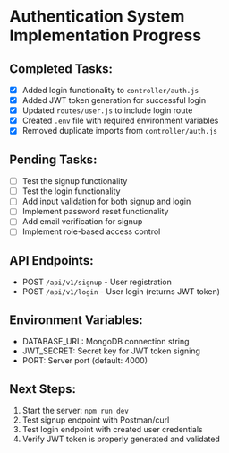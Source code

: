 # Authentication System Implementation Progress

## Completed Tasks:
- [x] Added login functionality to `controller/auth.js`
- [x] Added JWT token generation for successful login
- [x] Updated `routes/user.js` to include login route
- [x] Created `.env` file with required environment variables
- [x] Removed duplicate imports from `controller/auth.js`

## Pending Tasks:
- [ ] Test the signup functionality
- [ ] Test the login functionality
- [ ] Add input validation for both signup and login
- [ ] Implement password reset functionality
- [ ] Add email verification for signup
- [ ] Implement role-based access control

## API Endpoints:
- POST `/api/v1/signup` - User registration
- POST `/api/v1/login` - User login (returns JWT token)

## Environment Variables:
- DATABASE_URL: MongoDB connection string
- JWT_SECRET: Secret key for JWT token signing
- PORT: Server port (default: 4000)

## Next Steps:
1. Start the server: `npm run dev`
2. Test signup endpoint with Postman/curl
3. Test login endpoint with created user credentials
4. Verify JWT token is properly generated and validated
